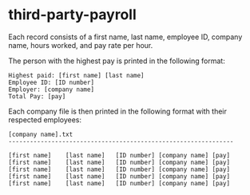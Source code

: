 # third-party-payroll

Each record consists of a first name, last name, employee ID, company name, hours worked, and pay rate per hour.

The person with the highest pay is printed in the following format:

	Highest paid: [first name] [last name]
	Employee ID: [ID number]
	Employer: [company name]
	Total Pay: [pay]

Each company file is then printed in the following format with their respected employees:

	[company name].txt
	---------------------------------------------------------------

	[first name]    [last name]   [ID number] [company name] [pay]
	[first name]    [last name]   [ID number] [company name] [pay]
	[first name]    [last name]   [ID number] [company name] [pay]
	[first name]    [last name]   [ID number] [company name] [pay]
	[first name]    [last name]   [ID number] [company name] [pay]
					
